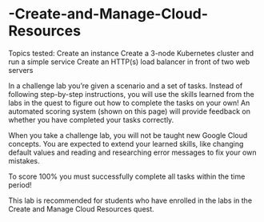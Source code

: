 # -Create-and-Manage-Cloud-Resources
Topics tested:  Create an instance  Create a 3-node Kubernetes cluster and run a simple service  Create an HTTP(s) load balancer in front of two web servers

In a challenge lab you’re given a scenario and a set of tasks. Instead of following step-by-step instructions, you will use the skills learned from the labs in the quest to figure out how to complete the tasks on your own! An automated scoring system (shown on this page) will provide feedback on whether you have completed your tasks correctly.

When you take a challenge lab, you will not be taught new Google Cloud concepts. You are expected to extend your learned skills, like changing default values and reading and researching error messages to fix your own mistakes.

To score 100% you must successfully complete all tasks within the time period!

This lab is recommended for students who have enrolled in the labs in the Create and Manage Cloud Resources quest.
